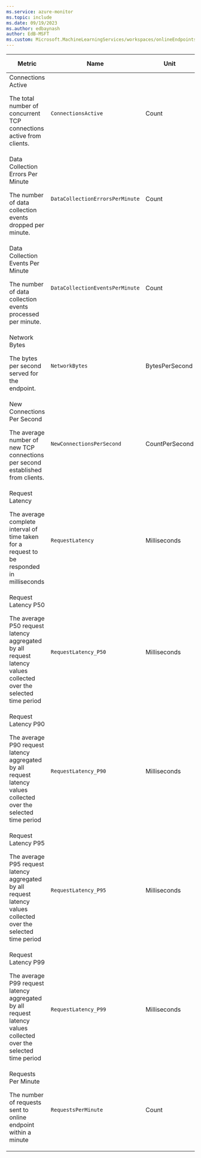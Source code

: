 ```yaml
---
ms.service: azure-monitor
ms.topic: include
ms.date: 09/19/2023
ms.author: edbaynash
author: EdB-MSFT
ms.custom: Microsoft.MachineLearningServices/workspaces/onlineEndpoints, naam
---
```

  
  
|Metric|Name|Unit|Aggregation|Dimensions|Time Grains|DS Export|
|---|---|---|---|---|---|---|
|Connections Active<p><p>The total number of concurrent TCP connections active from clients. |`ConnectionsActive` |Count |Average |No Dimensions|PT1M |No|
|Data Collection Errors Per Minute<p><p>The number of data collection events dropped per minute. |`DataCollectionErrorsPerMinute` |Count |Minimum, Maximum, Average |deployment, reason, type|PT1M |No|
|Data Collection Events Per Minute<p><p>The number of data collection events processed per minute. |`DataCollectionEventsPerMinute` |Count |Minimum, Maximum, Average |deployment, type|PT1M |No|
|Network Bytes<p><p>The bytes per second served for the endpoint. |`NetworkBytes` |BytesPerSecond |Average |No Dimensions|PT1M |No|
|New Connections Per Second<p><p>The average number of new TCP connections per second established from clients. |`NewConnectionsPerSecond` |CountPerSecond |Average |No Dimensions|PT1M |No|
|Request Latency<p><p>The average complete interval of time taken for a request to be responded in milliseconds |`RequestLatency` |Milliseconds |Average |deployment|PT1M |Yes|
|Request Latency P50<p><p>The average P50 request latency aggregated by all request latency values collected over the selected time period |`RequestLatency_P50` |Milliseconds |Average |deployment|PT1M |Yes|
|Request Latency P90<p><p>The average P90 request latency aggregated by all request latency values collected over the selected time period |`RequestLatency_P90` |Milliseconds |Average |deployment|PT1M |Yes|
|Request Latency P95<p><p>The average P95 request latency aggregated by all request latency values collected over the selected time period |`RequestLatency_P95` |Milliseconds |Average |deployment|PT1M |Yes|
|Request Latency P99<p><p>The average P99 request latency aggregated by all request latency values collected over the selected time period |`RequestLatency_P99` |Milliseconds |Average |deployment|PT1M |Yes|
|Requests Per Minute<p><p>The number of requests sent to online endpoint within a minute |`RequestsPerMinute` |Count |Average |deployment, statusCode, statusCodeClass, modelStatusCode|PT1M |No|
